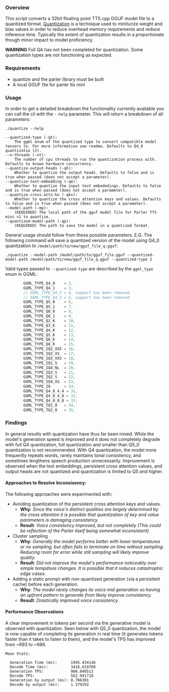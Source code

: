 ### Overview

This script converts a 32bit floating point TTS.cpp GGUF model file to a quantized format. [Quantization](https://huggingface.co/docs/optimum/en/concept_guides/quantization) is a technique used to miniturize weight and bias values in order to reduce overhead memory requirements and reduce inference time. Typically the extent of quantization results in a proportionate though minor impact to model proficiency.

**WARNING** Full QA has not been completed for quantization. Some quantization types are not functioning as expected.

### Requirements

* quantize and the parler library must be built 
* A local GGUF file for parler tts mini

### Usage

In order to get a detailed breakdown the functionality currently available you can call the cli with the `--help` parameter. This will return a breakdown of all parameters:
```commandline
./quantize --help

--quantized-type (-qt):
    The ggml enum of the quantized type to convert compatible model tensors to. For more information see readme. Defaults to Q4_0 quantizatio (2).
--n-threads (-nt):
    The number of cpu threads to run the quantization process with. Defaults to known hardware concurrency.
--quantize-output-heads (-qh):
    Whether to quantize the output heads. Defaults to false and is true when passed (does not accept a parameter).
--quantize-text-embedding (-qe):
    Whether to quantize the input text embededings. Defaults to false and is true when passed (does not accept a parameter).
--quantize-cross-attn-kv (-qkv):
    Whether to quantize the cross attention keys and values. Defaults to false and is true when passed (does not accept a parameter).
--model-path (-mp):
    (REQUIRED) The local path of the gguf model file for Parler TTS mini v1 to quantize.
--quantized-model-path (-qp):
    (REQUIRED) The path to save the model in a quantized format.
```

General usage should follow from these possible parameters. E.G. The following command will save a quantized version of the model using Q4_0 quantization to `/model/path/to/new/gguf_file_q.gguf`:

```commandline
./quantize --model-path /model/path/to/gguf_file.gguf --quantized-model-path /model/path/to/new/gguf_file_q.gguf --quantized-type 2 
```
Valid types passed to `--quantized-type` are described by the `ggml_type` enum in GGML:

```cpp
        GGML_TYPE_Q4_0    = 2,
        GGML_TYPE_Q4_1    = 3,
        // GGML_TYPE_Q4_2 = 4, support has been removed
        // GGML_TYPE_Q4_3 = 5, support has been removed
        GGML_TYPE_Q5_0    = 6,
        GGML_TYPE_Q5_1    = 7,
        GGML_TYPE_Q8_0    = 8,
        GGML_TYPE_Q8_1    = 9,
        GGML_TYPE_Q2_K    = 10,
        GGML_TYPE_Q3_K    = 11,
        GGML_TYPE_Q4_K    = 12,
        GGML_TYPE_Q5_K    = 13,
        GGML_TYPE_Q6_K    = 14,
        GGML_TYPE_Q8_K    = 15,
        GGML_TYPE_IQ2_XXS = 16,
        GGML_TYPE_IQ2_XS  = 17,
        GGML_TYPE_IQ3_XXS = 18,
        GGML_TYPE_IQ1_S   = 19,
        GGML_TYPE_IQ4_NL  = 20,
        GGML_TYPE_IQ3_S   = 21,
        GGML_TYPE_IQ2_S   = 22,
        GGML_TYPE_IQ4_XS  = 23,
        GGML_TYPE_I8      = 24,
        GGML_TYPE_Q4_0_4_4 = 31,
        GGML_TYPE_Q4_0_4_8 = 32,
        GGML_TYPE_Q4_0_8_8 = 33,
        GGML_TYPE_TQ1_0   = 34,
        GGML_TYPE_TQ2_0   = 35,
```

### Findings

In general results with quantization have thus far been mixed. While the model's generation speed is improved and it does not completely degrade with full Q4 quantization, full quantization and smaller than Q5_0 quantization is not recommended. With Q4 quantization, the model more frequently repeats words, rarely maintains tonal consistency, and sometimes lengthens speech production unnecessarily. Improvement is observed when the text embeddings, persistent cross attention values, and output heads are not quantized and quantization is limited to Q5 and higher.

#### Approaches to Resolve Inconsisency:

The following approaches were experimented with:

- Avoiding quantization of the persistent cross attention keys and values.
  - **Why**: _Since the voice's distinct qualities are largely determined by the cross attention it is possible that quantization of key and value parameters is damaging consistency._
  - **Result**: _Voice consistency improved, but not completely (This could be reflection of the Parler itself being somewhat inconsistent)._
- Cluster sampling 
  - **Why**: _Generally the model performs better with lower temperatures or no sampling, but often fails to terminate on time without sampling. Reducing room for error while still sampling will likely improve quality._
  - **Result**: _Did not improve the model's performance noticeably over simple tempature changes. It is possible that it reduces catastrophic edge cases._
- Adding a static prompt with non-quantized generation (via a persistent cache) before each generation.
  - **Why**: _The model rarely changes its voice mid generation so having an upfront pattern to generate from likely improve consistency._
  - **Result**: _Drastically improved voice consistency_.
  
#### Performance Observations

A clear improvement in tokens per second via the generative model is observed with quantization. Seen below with Q5_0 quantization, the model is now capable of completing its generation in real time (it generates tokens faster than it takes to listen to them), and the model's TPS has improved from ~693 to ~986.

```
Mean Stats:

  Generation Time (ms):      1945.434146
  Decode Time (ms):          3416.610760
  Generation TPS:            986.040513
  Decode TPS:                562.941718
  Generation by output (ms): 0.786301
  Decode by output (ms):     1.379292
```
